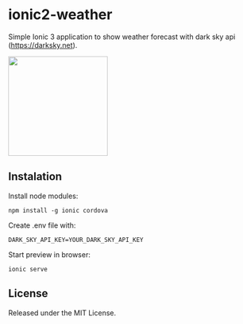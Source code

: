 # ionic2-weather

Simple Ionic 3 application to show weather forecast with dark sky api (https://darksky.net).

<img src="https://i.imgur.com/SiQAWV3.png" width="200">

## Instalation

Install node modules:

```
npm install -g ionic cordova
```

Create .env file with:

```
DARK_SKY_API_KEY=YOUR_DARK_SKY_API_KEY
```

Start preview in browser:

```
ionic serve
```

## License

Released under the MIT License.
